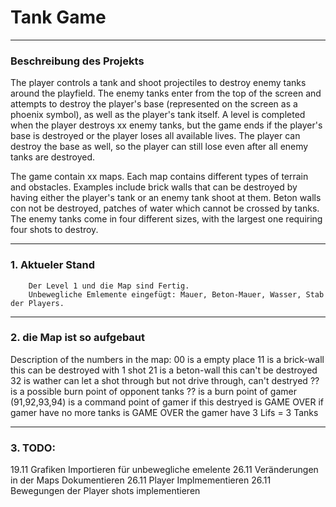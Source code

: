 # Tank Game 
---
### Beschreibung des Projekts 
The player controls a tank and shoot projectiles to destroy enemy tanks around the playfield. The enemy tanks enter from the top of the screen and attempts to destroy the player's base (represented on the screen as a phoenix symbol), as well as the player's tank itself. A level is completed when the player destroys xx enemy tanks, but the game ends if the player's base is destroyed or the player loses all available lives. The player can destroy the base as well, so the player can still lose even after all enemy tanks are destroyed.

The game contain xx maps. Each map contains different types of terrain and obstacles. Examples include brick walls that can be destroyed by having either the player's tank or an enemy tank shoot at them. Beton walls con not be destroyed, patches of water which cannot be crossed by tanks. The enemy tanks come in four different sizes, with the largest one requiring four shots to destroy.

---
### 1. Aktueler Stand

        Der Level 1 und die Map sind Fertig. 
        Unbewegliche Emlemente eingefügt: Mauer, Beton-Mauer, Wasser, Stab der Players.
        
---
### 2. die Map ist so aufgebaut 

Description of the numbers in the map:
        00              is a empty place
        11              is a brick-wall this can be destroyed with 1 shot
        21              is a beton-wall this can't be destroyed
        32              is wather can let a shot through but not drive through, can't destryed
        ??              is a possible burn point of opponent tanks
        ??              is a burn point of gamer 
        (91,92,93,94)   is a command point of gamer 
                        if this destryed is GAME OVER
                        if gamer have no more tanks is GAME OVER
                        the gamer have 3 Lifs = 3 Tanks
***
### 3. TODO: 
19.11 Grafiken Importieren für unbewegliche emelente
26.11 Veränderungen in der Maps Dokumentieren
26.11 Player Implmementieren
26.11 Bewegungen der Player
shots implementieren

